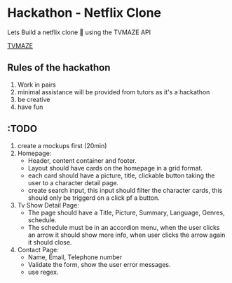 # Hackathon - Netflix Clone

Lets Build a netflix clone 🚀 using the TVMAZE API 

[TVMAZE](http://api.tvmaze.com/schedule)

## Rules of the hackathon

1. Work in pairs
2. minimal assistance will be provided from tutors as it's a hackathon
3. be creative
4. have fun

## :TODO

1. create a mockups first (20min) 
2. Homepage:
    - Header, content container and footer.
    - Layout should have cards on the homepage in a grid format.
    - each card should have a picture, title, clickable button taking the user to a character detail page.
    - create search input, this input should filter the character cards, this should only be triggerd on a click pf a button.
3. Tv Show Detail Page:
    - The page should have a Title, Picture, Summary, Language, Genres, schedule.
    - The schedule must be in an accordion menu, when the user clicks an arrow it should show more info, when user clicks the arrow again it should close. 
4. Contact Page:
    - Name, Email, Telephone number
    - Validate the form, show the user error messages.
    - use regex.